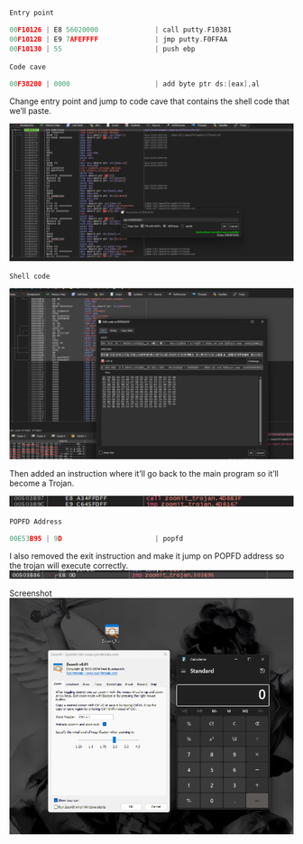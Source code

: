 `Entry point`

```c
00F10126 | E8 56020000              | call putty.F10381                       |
00F1012B | E9 7AFEFFFF              | jmp putty.F0FFAA                        |
00F10130 | 55                       | push ebp                                |
```

`Code cave`

```c
00F38200 | 0000                     | add byte ptr ds:[eax],al                |
```

Change entry point and jump to code cave that contains the shell code that we’ll paste.

![Untitled](img1.png)

`Shell code`

![Untitled](img2.png)

Then added an instruction where it’ll go back to the main program so it’ll become a Trojan.

![Untitled](img3.png)

`POPFD Address`

```c
00E53B95 | 9D                       | popfd                                   |
```

I also removed the exit instruction and make it jump on POPFD address so the trojan will execute correctly.
![Untitled](img4.png)

Screenshot
![Untitled](img5.png)
